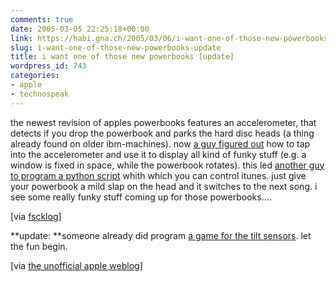 ```yaml
---
comments: true
date: 2005-03-05 22:25:18+00:00
link: https://habi.gna.ch/2005/03/06/i-want-one-of-those-new-powerbooks-update/
slug: i-want-one-of-those-new-powerbooks-update
title: i want one of those new powerbooks [update]
wordpress_id: 743
categories:
- apple
- technospeak
---
```



the newest revision of apples powerbooks features an accelerometer, that detects if you drop the powerbook and parks the hard disc heads (a thing already found on older ibm-machines). now [a guy figured out](http://www.kernelthread.com/software/ams/) how to tap into the accelerometer and use it to display all kind of funky stuff (e.g. a window is fixed in space, while the powerbook rotates). this led [another guy to program a python script](http://interconnected.org/home/2005/03/04/apples_powerbook) whith which you can control itunes. just give your powerbook a mild slap on the head and it switches to the next song. i see some really funky stuff coming up for those powerbooks....



[via [fscklog](http://www.fscklog.com/2005/03/samstagsmacoram.html)]



**update: **someone already did program [a game for the tilt sensors](http://www.balooba.se/baloobasoftware/texts/bubblegym.htm). let the fun begin.



[via [the unofficial apple weblog](http://apple.weblogsinc.com/entry/1234000623034857/)]

